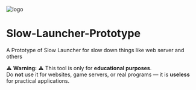 ![logo](https://github.com/user-attachments/assets/44f12b60-8a65-463b-be20-a4891f7be462)

# Slow-Launcher-Prototype
A Prototype of Slow Launcher for slow down things like web server and others

⚠️ **Warning:** ️⚠️
This tool is only for **educational purposes**.  
Do **not** use it for websites, game servers, or real programs — it is **useless** for practical applications.
